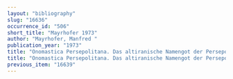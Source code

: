 ```yaml
---
layout: "bibliography"
slug: "16636"
occurrence_id: "506"
short_title: "Mayrhofer 1973"
author: "Mayrhofer, Manfred "
publication_year: "1973"
title: "Onomastica Persepolitana. Das altiranische Namengot der Persepolis-Täfelchen (Sitzungsberichte der Österreichischen Akadamie der Wissenschaften, Phil.-hist. Kl., 286, Veröffentlichungen der Iranischen Kommission, 1)"
title: "Onomastica Persepolitana. Das altiranische Namengot der Persepolis-Täfelchen (Sitzungsberichte der Österreichischen Akadamie der Wissenschaften, Phil.-hist. Kl., 286, Veröffentlichungen der Iranischen Kommission, 1)"
previous_item: "16639"
---
```

